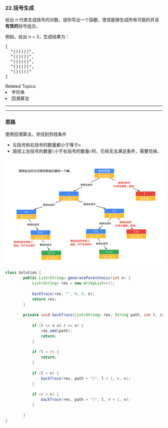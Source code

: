 ### 22.括号生成

<p>给出&nbsp;<em>n</em>&nbsp;代表生成括号的对数，请你写出一个函数，使其能够生成所有可能的并且<strong>有效的</strong>括号组合。</p>

<p>例如，给出&nbsp;<em>n </em>=<em> </em>3，生成结果为：</p>

<pre>[
  &quot;((()))&quot;,
  &quot;(()())&quot;,
  &quot;(())()&quot;,
  &quot;()(())&quot;,
  &quot;()()()&quot;
]
</pre>
<div><div>Related Topics</div><div><li>字符串</li><li>回溯算法</li></div></div>

---
---
### 思路
使用回溯算法，寻找到剪枝条件
- 左括号和右括号的数量都小于等于`n`
- 路径上左括号的数量`l`小于右括号的数量`r`时，已经无法满足条件，需要剪掉。

![](pics/2020-03-08-10-52-04.png)
``` java
class Solution {
        public List<String> generateParenthesis(int n) {
            List<String> res = new ArrayList<>();

            backTrace(res, "", 0, 0, n);
            return res;
        }

        private void backTrace(List<String> res, String path, int l, int r, int n) {

            if (l == n && r == n) {
                res.add(path);
                return;
            }

            if (l < r) {
                return;
            }

            if (l < n) {
                backTrace(res, path + "(", l + 1, r, n);
            }

            if (r < n) {
                backTrace(res, path + ")", l, r + 1, n);
            }

        }
}
```